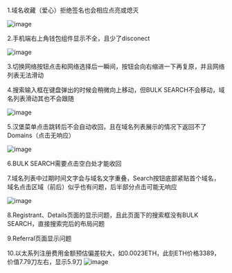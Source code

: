 1.域名收藏（爱心）拒绝签名也会相应点亮或熄灭

![image](https://github.com/lonelyIslanders/det/assets/73678509/37140a69-0a57-401f-8bc0-89f1f6e198c5)

2.手机端右上角钱包组件显示不全，且少了disconect

![image](https://github.com/lonelyIslanders/det/assets/73678509/c3e1a765-01a1-4207-b52d-b23719bba563)

3.切换网络按钮点击和网络选择后一瞬间，按钮会向右缩进一下再复原，并且网络列表无法滑动

4.搜索输入框在键盘弹出的时候会稍微向上移动，但BULK SEARCH不会移动，域名列表滑动其也不会跟随

![image](https://github.com/lonelyIslanders/det/assets/73678509/9ec1460a-f942-4bf1-87b8-d84fe29bab30)

5.汉堡菜单点击跳转后不会自动收回，且在域名列表展示的情况下返回不了Domains（点击无响应）

![image](https://github.com/lonelyIslanders/det/assets/73678509/c3f1c99a-4e15-43b6-ab6e-59c097fe70b6)

6.BULK SEARCH需要点击空白处才能收回

7.域名列表中过期时间文字会与域名文字重叠，Search按钮底部紧贴首个域名，域名点击区域（前后）似乎也有问题，后半部分点击可能无响应

![image](https://github.com/lonelyIslanders/det/assets/73678509/e1b63d0b-cf5b-40d7-bf52-1704e0326e8c)

8.Registrant、Details页面的显示问题，且此页面下的搜索框没有BULK SEARCH，直接搜索完后的布局问题

9.Referral页面显示问题

10.以太系列注册费用金额预估偏差较大，如0.0023ETH，此刻ETH价格3389，价值7.79刀左右，显示5.9刀
![image](https://github.com/lonelyIslanders/det/assets/73678509/e9eb6ec2-183f-4643-ae5f-a7479d7a6d9b)

